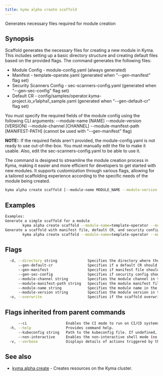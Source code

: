 ```yaml
---
title: kyma alpha create scaffold
---
```


Generates necessary files required for module creation

## Synopsis

Scaffold generates the necessary files for creating a new module in Kyma. This includes setting up 
a basic directory structure and creating default files based on the provided flags.
The command generates the following files:
 - Module Config - module-config.yaml (always generated)
 - Manifest - template-operate.yaml (generated when "--gen-manifest" flag set)
 - Security Scanners Config - sec-scanners-config.yaml (generated when "--gen-sec-config" flag set)
 - Default CR - config/samples/operator.kyma-project.io_v1alpha1_sample.yaml (generated when "--gen-default-cr" flag set)

You must specify the required fields of the module config using the following CLI arguments:
--module-name [NAME]
--module-version [VERSION]
--module-channel [CHANNEL]
--module-manifest-path [MANIFEST-PATH] (cannot be used with "--gen-manifest" flag)

**NOTE:**: If the required fields aren't provided, the module-config.yaml is not ready to use out-of-the-box. You must manually edit the file to make it usable.
Also, edit the sec-scanners-config.yaml to be able to use it.

The command is designed to streamline the module creation process in Kyma, making it easier and more 
efficient for developers to get started with new modules. It supports customization through various flags, 
allowing for a tailored scaffolding experience according to the specific needs of the module being created.

```bash
kyma alpha create scaffold [--module-name MODULE_NAME --module-version MODULE_VERSION --module-channel CHANNEL --module-manifest] [--directory MODULE_DIRECTORY] [flags]
```

## Examples

```bash
Examples:
Generate a simple scaffold for a module
		kyma alpha create scaffold --module-name=template-operator --module-version=1.0.0 --module-channel=regular --module-manifest-path=./template-operator.yaml
Generate a scaffold with manifest file, default CR, and security config for a module
		kyma alpha create scaffold --module-name=template-operator --module-version=1.0.0 --module-channel=regular --gen-manifest --gen-sec-config --gen-default-cr

```

## Flags

```bash
  -d, --directory string              Specifies the directory where the scaffolding shall be generated (default "./")
      --gen-default-cr                Specifies if a default CR should be generated
      --gen-manifest                  Specifies if manifest file should be generated
      --gen-sec-config                Specifies if security config should be generated
      --module-channel string         Specifies the module channel in the generated module config file
      --module-manifest-path string   Specifies the module manifest filepath in the generated module config file
      --module-name string            Specifies the module name in the generated module config file
      --module-version string         Specifies the module version in the generated module config file
  -o, --overwrite                     Specifies if the scaffold overwrites existing files
```

## Flags inherited from parent commands

```bash
      --ci                  Enables the CI mode to run on CI/CD systems. It avoids any user interaction (such as no dialog prompts) and ensures that logs are formatted properly in log files (such as no spinners for CLI steps).
  -h, --help                Provides command help.
      --kubeconfig string   Path to the kubeconfig file. If undefined, Kyma CLI uses the KUBECONFIG environment variable, or falls back "/$HOME/.kube/config".
      --non-interactive     Enables the non-interactive shell mode (no colorized output, no spinner).
  -v, --verbose             Displays details of actions triggered by the command.
```

## See also

* [kyma alpha create](kyma_alpha_create.md)	 - Creates resources on the Kyma cluster.

